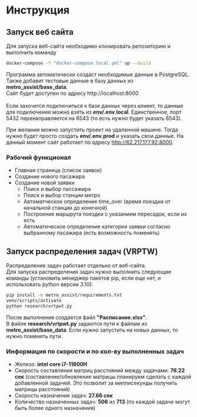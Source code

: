 # Инструкция

## Запуск веб сайта


Для запуска веб-сайта необходимо клонировать репозиторию и выполнить команду
```sh
docker-compose -f "docker-compose.local.yml" up --build
```
Программа автоматически создаст необходимые данные в PostgreSQL. Также добавит тестовые данные в базу данных из <b>metro_assist/base_data</b>.<br>
Сайт будет доступен по адресу http://localhost:8000 <br><br>
Если захочется подключиться к базе данных через клиент, то данные для подключения можно взять из <b>env/.env.local</b>. Единственное, порт 5432 перенаправляется на 6543 (то есть нужно будет указать 6543).<br>

При желании можно запустить проект на удаленной машине. Тогда нужно будет просто создать <b>env/.env.prod</b> и указать свои данные.
На данный момент сайт работает по адресу http://62.217.177.92:8000.

### Рабочий функционал

 - Главная страница (список заявок)
 - Создание нового пасажира
 - Создание новой заявки
   - Поиск и выбор пассажира
   - Поиск и выбор станции метро
   - Автоматческое определение time_over (время поездки от начальной станции до конечной)
   - Построение маршрута поездки с указанием пересадок, если их есть
   - Автоматическое определение каткгории заявки согласно выбранному пасажира (есть возможность поменять) 

## Запуск распределения задач (VRPTW)
Распределение задач работает отдельно от веб-сайта. <br>
Для запуска распределения задач нужно выполнить следующие команды (установить менеджер пакетов pip, если еще нет, и использовать python версии 3.10):
```sh
pip install -m metro_assist/requirements.txt
venv/scripts/activate
python research/vrtpwt.py
```
После выполнения создается файл <b>"Расписание.xlsx"</b>.<br>
В файле <b>research/vrtpwt.py</b> задаются пути к файлам из <b>metro_assist/base_data</b>. Если нужно запустить на новых данных, то нужно поменять пути.
### Информация по скорости и по кол-ву выполненных задач
 - Железо: <b>intel core i7-11800H</b>
 - Скорость составления матриц расстояний между задачами: <b>76.22 сек</b> (составление/обновление матрицы планируем сделать с каждой добавленной задачей. Это позволит за миллисекунды получить матрицы расстояний)
 - Скорость назначения задач: <b>27.66 сек</b>
 - Количество назначенных задач: <b>506</b> из <b>713</b> (по каждой задаче могут быть более одного назначения)
 
